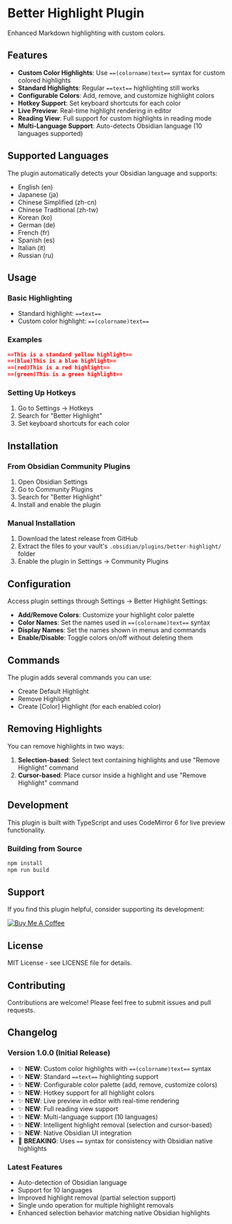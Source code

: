 # Better Highlight Plugin

Enhanced Markdown highlighting with custom colors.

## Features

- **Custom Color Highlights**: Use `==(colorname)text==` syntax for custom colored highlights
- **Standard Highlights**: Regular `==text==` highlighting still works
- **Configurable Colors**: Add, remove, and customize highlight colors
- **Hotkey Support**: Set keyboard shortcuts for each color
- **Live Preview**: Real-time highlight rendering in editor
- **Reading View**: Full support for custom highlights in reading mode
- **Multi-Language Support**: Auto-detects Obsidian language (10 languages supported)

## Supported Languages

The plugin automatically detects your Obsidian language and supports:
- English (en)
- Japanese (ja)
- Chinese Simplified (zh-cn)
- Chinese Traditional (zh-tw)
- Korean (ko)
- German (de)
- French (fr)
- Spanish (es)
- Italian (it)
- Russian (ru)

## Usage

### Basic Highlighting
- Standard highlight: `==text==`
- Custom color highlight: `==(colorname)text==`

### Examples
```markdown
==This is a standard yellow highlight==
==(blue)This is a blue highlight==
==(red)This is a red highlight==
==(green)This is a green highlight==
```

### Setting Up Hotkeys
1. Go to Settings → Hotkeys
2. Search for "Better Highlight"
3. Set keyboard shortcuts for each color

## Installation

### From Obsidian Community Plugins
1. Open Obsidian Settings
2. Go to Community Plugins
3. Search for "Better Highlight"
4. Install and enable the plugin

### Manual Installation
1. Download the latest release from GitHub
2. Extract the files to your vault's `.obsidian/plugins/better-highlight/` folder
3. Enable the plugin in Settings → Community Plugins

## Configuration

Access plugin settings through Settings → Better Highlight Settings:

- **Add/Remove Colors**: Customize your highlight color palette
- **Color Names**: Set the names used in `==(colorname)text==` syntax
- **Display Names**: Set the names shown in menus and commands
- **Enable/Disable**: Toggle colors on/off without deleting them

## Commands

The plugin adds several commands you can use:
- Create Default Highlight
- Remove Highlight
- Create [Color] Highlight (for each enabled color)

## Removing Highlights

You can remove highlights in two ways:
1. **Selection-based**: Select text containing highlights and use "Remove Highlight" command
2. **Cursor-based**: Place cursor inside a highlight and use "Remove Highlight" command

## Development

This plugin is built with TypeScript and uses CodeMirror 6 for live preview functionality.

### Building from Source
```bash
npm install
npm run build
```

## Support

If you find this plugin helpful, consider supporting its development:

[![Buy Me A Coffee](https://cdn.buymeacoffee.com/buttons/v2/default-yellow.png)](https://www.buymeacoffee.com/edacchi_chonmage)

## License

MIT License - see LICENSE file for details.

## Contributing

Contributions are welcome! Please feel free to submit issues and pull requests.

## Changelog

### Version 1.0.0 (Initial Release)
- ✨ **NEW**: Custom color highlights with `==(colorname)text==` syntax
- ✨ **NEW**: Standard `==text==` highlighting support
- ✨ **NEW**: Configurable color palette (add, remove, customize colors)
- ✨ **NEW**: Hotkey support for all highlight colors
- ✨ **NEW**: Live preview in editor with real-time rendering
- ✨ **NEW**: Full reading view support
- ✨ **NEW**: Multi-language support (10 languages)
- ✨ **NEW**: Intelligent highlight removal (selection and cursor-based)
- ✨ **NEW**: Native Obsidian UI integration
- 🔧 **BREAKING**: Uses `==` syntax for consistency with Obsidian native highlights

### Latest Features
- Auto-detection of Obsidian language
- Support for 10 languages
- Improved highlight removal (partial selection support)
- Single undo operation for multiple highlight removals
- Enhanced selection behavior matching native Obsidian highlights 